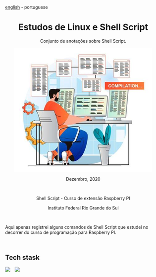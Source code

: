 <!-- LANGUAGE -->
<!-- LANGUAGE -->
<!-- LANGUAGE -->
[english](README.md) -
portuguese
<br>  


<!-- HEADER -->
<!-- HEADER -->
<!-- HEADER -->
<h1 align="center">Estudos de Linux e Shell Script</h1>
<p align="center">Conjunto de anotações sobre Shell Script.</p>

<p align="center">
        <img    style="margin: auto; display: block;"
                src="../../resources/logo.jpg"/>
</p>


<!-- DATE -->
<!-- DATE -->
<!-- DATE -->
<p align="center">
        <span>Dezembro</span>,
        <span>2020</span></p>
<br>


<!-- LOCAL -->
<!-- LOCAL -->
<!-- LOCAL -->
<p align="center">
        <span>Shell Script</span> -
        <span>Curso de extensão Raspberry PI</span></p>
<p align="center">
        <!-- <span></span> - -->
        <span>Instituto Federal Rio Grande do Sul</span></p>
<br>


<!-- TEXT -->
<!-- TEXT -->
<!-- TEXT -->
<!-- goals -->
<!--  just objectives, no results or opinions.-->
<p align="left">Aqui apenas registrei alguns comandos de Shell Script que estudei no decorrer do curso de programação para Raspberry PI.</p>
<br>


<!-- TECH -->
<!-- TECH -->
<!-- TECH -->
## Tech stask
<div style="display: flex; justify-content: left;">
        <img    style="margin-right: 15px;"
                src="https://img.shields.io/badge/Linux-E34F26?style=for-the-badge&logo=linux&logoColor=black"/>
        <img    style="margin-right: 15px;"
                src="https://img.shields.io/badge/Shell_Script-121011?style=for-the-badge&logo=gnu-bash&logoColor=white"/>
</div>

